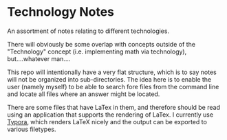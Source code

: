 # Technology Notes

An assortment of notes relating to different technologies.

There will obviously be some overlap with concepts outside of the "Technology" concept (i.e. implementing math via
technology), but....whatever man....

This repo will intentionally have a very flat structure, which is to say notes will not be organized into
sub-directories. The idea here is to enable the user (namely myself) to be able to search fore files from the command
line and locate all files where an answer might be located.

There are some files that have LaTex in them, and therefore should be read using an application that supports the
rendering of LaTex. I currently use [Typora](https://typora.io/), which renders LaTeX nicely and the output can be
exported to various filetypes.
